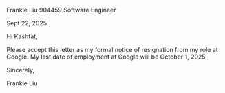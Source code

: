 Frankie Liu
904459
Software Engineer

Sept 22, 2025

Hi Kashfat,

Please accept this letter as my formal notice of resignation from my role at Google.
My last date of employment at Google will be October 1, 2025.

Sincerely,

Frankie Liu